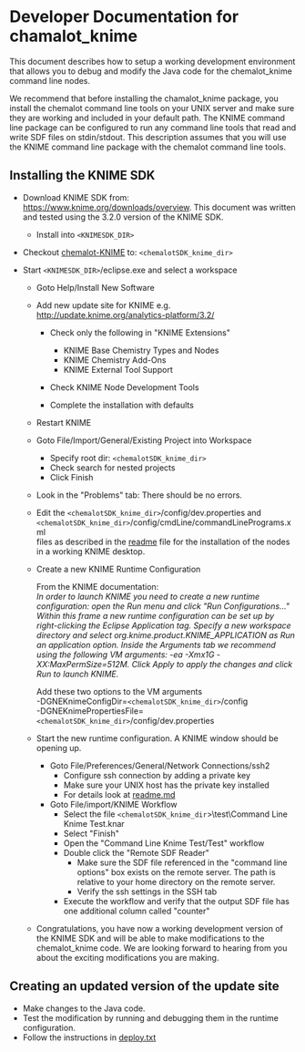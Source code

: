 Developer Documentation for chamalot\_knime
============

This document describes how to setup a working development environment that
allows you to debug and modify the Java code for the chemalot\_knime command line nodes.

We recommend that before installing the chamalot\_knime package, you install the chemalot command line tools on your UNIX server and make sure they are working and included in your default path. The KNIME command line package can be configured to run any command line tools that read and write SDF files on stdin/stdout. This description assumes that you will use the KNIME command line package with the chemalot command line tools.

Installing the KNIME SDK
----------------------
* Download KNIME SDK from: https://www.knime.org/downloads/overview. This document was written and tested using the 3.2.0 version of the KNIME SDK.
   * Install into `<KNIMESDK_DIR>` 

* Checkout [chemalot-KNIME](https://github.com/chemalot/chemalot_knime) to: `<chemalotSDK_knime_dir>`

  
* Start `<KNIMESDK_DIR>`/eclipse.exe and select a workspace

  * Goto Help/Install New Software
  * Add new update site for KNIME e.g. http://update.knime.org/analytics-platform/3.2/
  
     * Check only the following in "KNIME Extensions"
 
         * KNIME Base Chemistry Types and Nodes
         * KNIME Chemistry Add-Ons
         * KNIME External Tool Support
         
     * Check KNIME Node Development Tools
     * Complete the installation with defaults
  * Restart KNIME

  * Goto File/Import/General/Existing Project into Workspace  
     * Specify root dir: `<chemalotSDK_knime_dir>`
     * Check search for nested projects
     * Click Finish

     
  * Look in the "Problems" tab: There should be no errors.

  * Edit the 
     `<chemalotSDK_knime_dir>`/config/dev.properties and `<chemalotSDK_knime_dir>`/config/cmdLine/commandLinePrograms.xml  
     files as described in the [readme](readme.md) file for the installation of the nodes in a working KNIME desktop.

  * Create a new KNIME Runtime Configuration
     
     From the KNIME documentation:  
     *In order to launch KNIME you need to create a new runtime configuration: open the Run menu and click "Run Configurations..." Within this frame a new runtime configuration can be set up by right-clicking the Eclipse Application tag. Specify a new workspace directory and select org.knime.product.KNIME_APPLICATION as Run an application option. Inside the Arguments tab we recommend using the following VM arguments: -ea -Xmx1G -XX:MaxPermSize=512M. Click Apply to apply the changes and click Run to launch KNIME.*
     
     Add these two options to the VM arguments   
        -DGNEKnimeConfigDir=`<chemalotSDK_knime_dir>`/config  
        -DGNEKnimePropertiesFile=`<chemalotSDK_knime_dir>`/config/dev.properties
   * Start the new runtime configuration. A KNIME window should be opening up.
      * Goto File/Preferences/General/Network Connections/ssh2
         * Configure ssh connection by adding a private key 
         * Make sure your UNIX host has the private key installed
         * For details look at [readme.md](readme.md)
      * Goto File/import/KNIME Workflow
        * Select the file `<chemalotSDK_knime_dir`>\test\Command Line Knime Test.knar
        * Select "Finish"
        * Open the "Command Line Knime Test/Test" workflow
        * Double click the "Remote SDF Reader"
           * Make sure the SDF file referenced in the "command line options" box exists on the remote server. The path is relative to your home directory on the remote server.
           * Verify the ssh settings in the SSH tab
        * Execute the workflow and verify that the output SDF file has one additional column called "counter"
     
   * Congratulations, you have now a working development version of the KNIME SDK and will be able to make modifications to the chemalot\_knime code. We are looking forward to hearing from you about the exciting modifications you are making.


Creating an updated version of the update site
-------------------------------------
* Make changes to the Java code.
* Test the modification by running and debugging them in the runtime configuration.
* Follow the instructions in [deploy.txt](deploy.txt)
     
